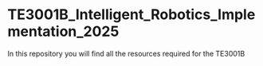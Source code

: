 # TE3001B_Intelligent_Robotics_Implementation_2025
 In this repository you will find all the resources required for the TE3001B
